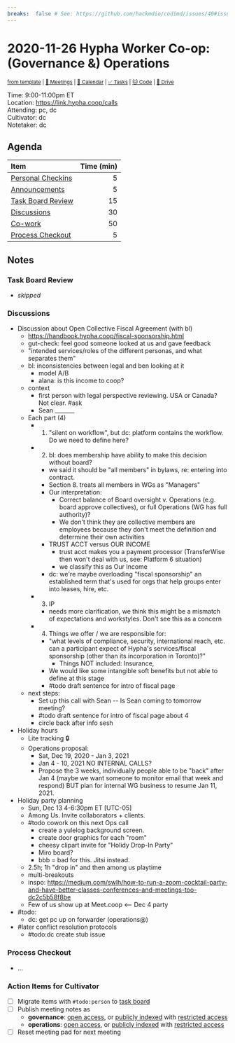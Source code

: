 ```yaml
---
breaks:  false # See: https://github.com/hackmdio/codimd/issues/40#issuecomment-172927690
---
```

# 2020-11-26 Hypha Worker Co-op: (Governance &) Operations

<sup>[from template][template] | [:notebook: Meetings][meetings] | [:date: Calendar][calendar] | [:white_check_mark: Tasks][tasks] | [:cat: Code][gh] | [:open_file_folder: Drive][drive]</sup>

Time:       9:00-11:00pm ET  
Location:   https://link.hypha.coop/calls  
Attending:  pc, dc  
Cultivator: dc  
Notetaker:  dc

## Agenda

| Item                                            | Time (min) |
|:------------------------------------------------|-----------:|
| [Personal Checkins](#Personal-Checkins)         |          5 |
| [Announcements](#Announcements)                 |          5 |
| [Task Board Review](#Task-Board-Review)         |         15 |
| [Discussions](#Discussions)                     |         30 |
| [Co-work](#Co-work)                             |         50 |
| [Process Checkout](#Process-Checkout)           |          5 |

## Notes

### Task Board Review

- _skipped_

### Discussions

- Discussion about Open Collective Fiscal Agreement (with bl)
    - https://handbook.hypha.coop/fiscal-sponsorship.html
    - gut-check: feel good someone looked at us and gave feedback
    - "intended services/roles of the different personas, and what separates them"
    - bl: inconsistencies between legal and ben looking at it
        - model A/B
        - alana: is this income to coop?
    - context
        - first person with legal perspective reviewing. USA or Canada? Not clear. #ask
        - Sean _______
    - Each part (4)
        - 1. "silent on workflow", but dc: platform contains the workflow. Do we need to define here?
        - 2. bl: does membership have ability to make this decision without board?
            - we said it should be "all members" in bylaws, re: entering into contract.
            - Section 8. treats all members in WGs as "Managers"
            - Our interpretation:
                - Correct balance of Board oversight v. Operations (e.g. board approve collectives), or full Operations (WG has full authority)?
                - We don't think they are collective members are employees because they don't meet the definition and determine their own activities
            - TRUST ACCT versus OUR INCOME
                - trust acct makes you a payment processor (TransferWise then won't deal with us, see: Platform 6 situation)
                - we classify this as Our Income
            - dc: we're maybe overloading "fiscal sponsorship" an established term that's used for orgs that help groups enter into leases, hire, etc.
        - 3. IP
            - needs more clarification, we think this might be a mismatch of expectations and workstyles. Don't see this as a concern
        - 4. Things we offer / we are responsible for:
            - "what levels of compliance, security, international reach, etc. can a participant expect of Hypha's services/fiscal sponsorship (other than its incorporation in Toronto)?"
              - Things NOT included: Insurance, 
            - We would like some intangible soft benefits but not able to define at this stage
            - #todo draft sentence for intro of fiscal page 
    - next steps:
        - Set up this call with Sean -- Is Sean coming to tomorrow meeting?
        - #todo draft sentence for intro of fiscal page about 4
        - circle back after info sesh
- Holiday hours
    - Lite tracking :lock:
    - Operations proposal:
        - Sat, Dec 19, 2020 - Jan 3, 2021 
        - Jan 4 - 10, 2021 NO INTERNAL CALLS?  
        - Propose the 3 weeks, individually people able to be "back" after Jan 4 (maybe we want someone to monitor email that week and respond) BUT plan for internal WG business to resume Jan 11, 2021.
- Holiday party planning
    - Sun, Dec 13 4-6:30pm ET [UTC-05]
    - Among Us. Invite collaborators + clients.
    - #todo cowork on this next Ops call
        - create a yulelog background screen.
        - create door graphics for each "room"
        - cheesy clipart invite for "Holidy Drop-In Party"
        - Miro board?
        - bbb = bad for this. Jitsi instead.
    - 2.5h; 1h "drop in" and then among us playtime
    - multi-breakouts
    - inspo: https://medium.com/swlh/how-to-run-a-zoom-cocktail-party-and-have-better-classes-conferences-and-meetings-too-dc2c5b58f8be
    - Few of us show up at Meet.coop <-- Dec 4 party
- #todo:
    - dc: get pc up on forwarder (operations@)
- #later conflict resolution protocols
    - #todo:dc create stub issue

### Process Checkout

- ...


### Action Items for Cultivator

- [ ] Migrate items with `#todo:person` to [task board][tasks]
- [ ] Publish meeting notes as
	- **governance**: [open access][gov-public], or [publicly indexed][gov-index] with [restricted access][gov-private]
	- **operations**: [open access][ops-public], or [publicly indexed][ops-index] with [restricted access][ops-private]
- [ ] Reset meeting pad for next meeting

<!-- Links: Important -->
[template]: https://link.hypha.coop/wg-gov-template
[meetings]: https://link.hypha.coop/meetings
[calendar]: https://link.hypha.coop/calendar
[tasks]:    https://link.hypha.coop/tasks
[gh]:       https://link.hypha.coop/gh
[drive]:    https://link.hypha.coop/drive

<!-- Links: Labels -->
[l-pri-hi]: https://github.com/orgs/hyphacoop/projects/2?card_filter_query=label:[priority-★★★]
[l-pri-md]: https://github.com/orgs/hyphacoop/projects/2?card_filter_query=label:[priority-★★☆]
[l-pri-lo]: https://github.com/orgs/hyphacoop/projects/2?card_filter_query=label:[priority-★☆☆]
[l-pri-none]: https://github.com/orgs/hyphacoop/projects/2?card_filter_query=-label:[priority-★☆☆]+-label:[priority-★★☆]+-label:[priority-★★★]
[l-biz]: https://github.com/orgs/hyphacoop/projects/2?card_filter_query=label:"wg:business-planning"
[l-fin]: https://github.com/orgs/hyphacoop/projects/2?card_filter_query=label:"wg:finance"
[l-gov]: https://github.com/orgs/hyphacoop/projects/2?card_filter_query=label:"wg:governance
[l-inf]: https://github.com/orgs/hyphacoop/projects/2?card_filter_query=label:"wg:infrastructure"
[l-ops]: https://github.com/orgs/hyphacoop/projects/2?card_filter_query=label:"wg:operations"
[l-none]: https://github.com/orgs/hyphacoop/projects/2?card_filter_query=-label:wg:operations+-label:wg:infrastructure+-label:wg:finance+-label:wg:governance+-label:wg:business-planning

<!-- Links: Archive -->
[biz-public]:   https://github.com/hyphacoop/organizing/new/master?filename=_posts/meeting-notes/2020-MM-DD-business-planning.md
[biz-index]:    https://github.com/hyphacoop/organizing/new/master?filename=_posts/private/meeting-notes/2020-MM-DD-business-planning.md&value=Empty%20file%20for%20public%20indexing%20of%20access-restricted%20file.
[biz-private]:  https://github.com/hyphacoop/organizing-private/new/master?filename=meeting-notes/2020-MM-DD-business-planning.md
[fin-public]:   https://github.com/hyphacoop/organizing/new/master?filename=_posts/meeting-notes/2020-MM-DD-finance.md
[fin-index]:    https://github.com/hyphacoop/organizing/new/master?filename=_posts/private/meeting-notes/2020-MM-DD-finance.md&value=Empty%20file%20for%20public%20indexing%20of%20access-restricted%20file.
[fin-private]:  https://github.com/hyphacoop/organizing-private/new/master?filename=meeting-notes/2020-MM-DD-finance.md
[gov-public]:   https://github.com/hyphacoop/organizing/new/master?filename=_posts/meeting-notes/2020-MM-DD-governance.md
[gov-index]:    https://github.com/hyphacoop/organizing/new/master?filename=_posts/private/meeting-notes/2020-MM-DD-governance.md&value=Empty%20file%20for%20public%20indexing%20of%20access-restricted%20file.
[gov-private]:  https://github.com/hyphacoop/organizing-private/new/master?filename=meeting-notes/2020-MM-DD-governance.md
[inf-public]:   https://github.com/hyphacoop/organizing/new/master?filename=_posts/meeting-notes/2020-MM-DD-infrastructure.md
[inf-index]:    https://github.com/hyphacoop/organizing/new/master?filename=_posts/private/meeting-notes/2020-MM-DD-infrastructure.md&value=Empty%20file%20for%20public%20indexing%20of%20access-restricted%20file.
[inf-private]:  https://github.com/hyphacoop/organizing-private/new/master?filename=meeting-notes/2020-MM-DD-infrastructure.md
[ops-public]:   https://github.com/hyphacoop/organizing/new/master?filename=_posts/meeting-notes/2020-MM-DD-operations.md
[ops-index]:    https://github.com/hyphacoop/organizing/new/master?filename=_posts/private/meeting-notes/2020-MM-DD-operations.md&value=Empty%20file%20for%20public%20indexing%20of%20access-restricted%20file.
[ops-private]:  https://github.com/hyphacoop/organizing-private/new/master?filename=meeting-notes/2020-MM-DD-operations.md
